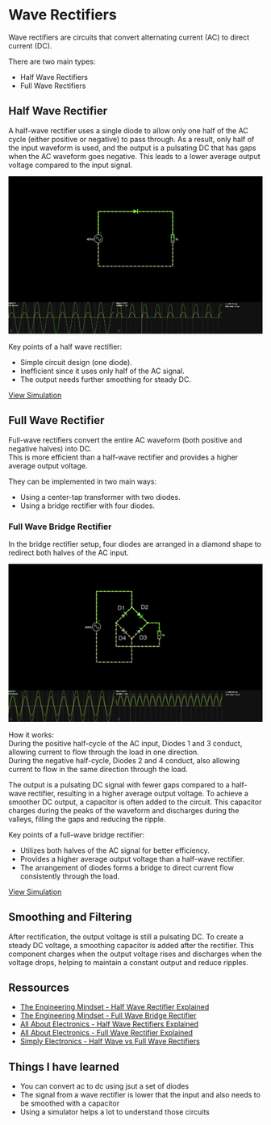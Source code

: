 # Wave Rectifiers

Wave rectifiers are circuits that convert alternating current (AC) to direct current (DC). 

There are two main types:
- Half Wave Rectifiers
- Full Wave Rectifiers

## Half Wave Rectifier
A half-wave rectifier uses a single diode to allow only one half of the AC cycle (either positive or negative) to pass through. 
As a result, only half of the input waveform is used, and the output is a pulsating DC that has gaps when the AC waveform goes negative. 
This leads to a lower average output voltage compared to the input signal.

![Half Wave Rectifier](half-wave-rectifier.png)

Key points of a half wave rectifier:
- Simple circuit design (one diode).
- Inefficient since it uses only half of the AC signal.
- The output needs further smoothing for steady DC.

[View Simulation](https://www.falstad.com/circuit/circuitjs.html?ctz=CQAgjCAMB0l3BWcBmWBOA7AFjA5AmMSADjGIDYIEkbIQEBTAWjDACgA3cMfEAu1rzTko4EFjpI606AjYAncWBHClI-qKJw2AE25CROFSN46GAMwCGAVwA2AFzYB3fX3x0jb6WwD2o8liiEmho9FCwPFIgvHTIvmIBQZAhYTCQkWK8EHFAA)

## Full Wave Rectifier
Full-wave rectifiers convert the entire AC waveform (both positive and negative halves) into DC.  
This is more efficient than a half-wave rectifier and provides a higher average output voltage.

They can be implemented in two main ways:

- Using a center-tap transformer with two diodes.
- Using a bridge rectifier with four diodes.

### Full Wave Bridge Rectifier
In the bridge rectifier setup, four diodes are arranged in a diamond shape to redirect both halves of the AC input.

![Full Wave Bridge Rectifier](full-wave-bridge-rectifier.png)

How it works:  
During the positive half-cycle of the AC input, Diodes 1 and 3 conduct, allowing current to flow through the load in one direction.  
During the negative half-cycle, Diodes 2 and 4 conduct, also allowing current to flow in the same direction through the load.

The output is a pulsating DC signal with fewer gaps compared to a half-wave rectifier, resulting in a higher average output voltage. To achieve a smoother DC output, a capacitor is often added to the circuit. This capacitor charges during the peaks of the waveform and discharges during the valleys, filling the gaps and reducing the ripple.

Key points of a full-wave bridge rectifier:
- Utilizes both halves of the AC signal for better efficiency.
- Provides a higher average output voltage than a half-wave rectifier.
- The arrangement of diodes forms a bridge to direct current flow consistently through the load.

[View Simulation](https://www.falstad.com/circuit/circuitjs.html?ctz=CQAgjCAMB0l3BWEBmaCCc7nLADl8ggGwBMB6RICyVVkVApgLRhgBQAbuEfYSd-SIAWKOBBD6SetLRsA7gJDCUkEcsjyVakclXgyUNgBMt+3CiLmw6fvyMMAZgEMArgBsALsdMliFqzYgdo6unt4kEuCBuiJgBsHO7l4mEfTW-DFBfgmhXgqZvpSZfIb5eiVgPCgI-BoKqVG2kWTmdf6N4pUdbQ0tnZR9GgBO-R1CXYPg8GwAHkFClGDI6EEA7ItC-CIRIAAi7HPI4+DIRasQSyvbIrsksyiEQVWnSCRENNd7yPe+9G+2uD+RCQn12QjYAHtROpxJBMLQYHBSFIgqJvlC4koRPQJPCpLBIMixPxMd8gA)

## Smoothing and Filtering
After rectification, the output voltage is still a pulsating DC. 
To create a steady DC voltage, a smoothing capacitor is added after the rectifier. 
This component charges when the output voltage rises and discharges when the voltage drops, helping to maintain a constant output and reduce ripples.


## Ressources
- [The Engineering Mindset - Half Wave Rectifier Explained](https://www.youtube.com/watch?v=VfdZsV3BRgk)
- [The Engineering Mindset - Full Wave Bridge Rectifier](https://www.youtube.com/watch?v=RiRyzLl4Y8U)
- [All About Electronics - Half Wave Rectifiers Explained](https://www.youtube.com/watch?v=Ll0IOk_Ltfc)
- [All About Electronics - Full Wave Rectifier Explained](https://www.youtube.com/watch?v=74QrYyYsftY)
- [Simply Electronics - Half Wave vs Full Wave Rectifiers](https://www.youtube.com/watch?v=00hEBoBZ6m4)

## Things I have learned
- You can convert ac to dc using jsut a set of diodes
- The signal from a wave rectifier is lower that the input and also needs to be smoothed with a capacitor
- Using a simulator helps a lot to understand those circuits
